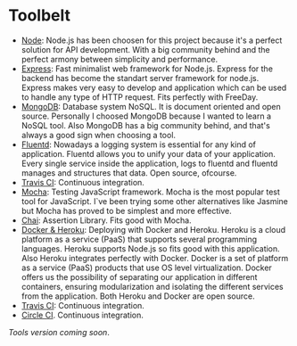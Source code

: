 # Toolbelt

* [Node](https://nodejs.org/es/): Node.js has been choosen for this project because it's a perfect
solution for API development. With a big community behind and the perfect armony between simplicity and performance.
* [Express](http://expressjs.com/): Fast minimalist web framework for Node.js. Express for the backend has become the standart
server framework for node.js. Express makes very easy to develop and application which can be used to handle any type of HTTP request.
Fits perfectly with FreeDay.
* [MongoDB](https://www.mongodb.com/es): Database system NoSQL. It is document oriented and open source. Personally I choosed MongoDB because
I wanted to learn a NoSQL tool. Also MongoDB has a big community behind, and that's always a good sign when choosing a tool.
* [Fluentd](https://www.fluentd.org/): Nowadays a logging system is essential for any kind of application. Fluentd allows you 
to unify your data of your application. Every single service inside the application, logs to fluentd and fluentd manages and structures that data.
Open source, ofcourse.
* [Travis CI](https://travis-ci.org/): Continuous integration.
* [Mocha](https://mochajs.org/): Testing JavaScript framework. Mocha is the most popular test tool for JavaScript. I`ve been trying some other alternatives like Jasmine but Mocha has proved to be simplest and more effective.
* [Chai](https://www.chaijs.com/): Assertion Library. Fits good with Mocha.
* [Docker & Heroku](https://devcenter.heroku.com/categories/deploying-with-docker): Deploying with Docker and Heroku.  Heroku is a cloud platform
as a service (PaaS) that supports several programming languages. Heroku supports Node.js so fits good with this application. Also Heroku integrates perfectly with Docker. Docker is a set of platform as a service (PaaS) products that use OS level virtualization. Docker offers us the possibility of separating our application in different containers, ensuring modularization and isolating the different services from the application. Both Heroku and Docker are open source.
* [Travis CI](https://github.com/VictorMorenoJimenez/IV/blob/master/docs/travisci.md): Continuous integration.
* [Circle CI](https://github.com/VictorMorenoJimenez/IV/blob/master/docs/circleci.md). Continuous integration. 

*Tools version coming soon*.